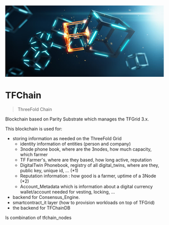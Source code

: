 ![](img/blockchain.png)

# TFChain

> ThreeFold Chain

Blockchain based on Parity Substrate which manages the TFGrid 3.x.

This blockchain is used for:

- storing information as needed on the ThreeFold Grid
  - identity information of entities (person and company)
  - 3node phone book, where are the 3nodes, how much capacity, which farmer 
  - TF Farmer's, where are they based, how long active, reputation
  - DigitalTwin Phonebook, registry of all digital_twins, where are they, public key, unique id, ...  (\*1)
  - Reputation information : how good is a farmer, uptime of a 3Node (\*2)
  - Account_Metadata which is information about a digital currency wallet/account needed for vesting, locking, ... 
- backend for Consensus_Engine.
- smartcontract_it layer (how to provision workloads on top of TFGrid)
- the backend for TFChainDB

Is combination of tfchain_nodes
